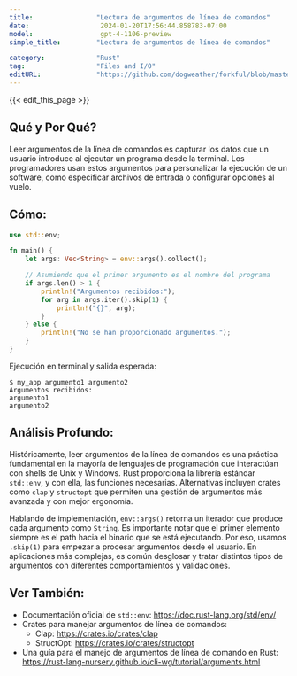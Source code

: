 ```yaml
---
title:                "Lectura de argumentos de línea de comandos"
date:                  2024-01-20T17:56:44.858783-07:00
model:                 gpt-4-1106-preview
simple_title:         "Lectura de argumentos de línea de comandos"

category:             "Rust"
tag:                  "Files and I/O"
editURL:              "https://github.com/dogweather/forkful/blob/master/content/es/rust/reading-command-line-arguments.md"
---
```


{{< edit_this_page >}}

## Qué y Por Qué?
Leer argumentos de la línea de comandos es capturar los datos que un usuario introduce al ejecutar un programa desde la terminal. Los programadores usan estos argumentos para personalizar la ejecución de un software, como especificar archivos de entrada o configurar opciones al vuelo.

## Cómo:
```Rust
use std::env;

fn main() {
    let args: Vec<String> = env::args().collect();

    // Asumiendo que el primer argumento es el nombre del programa
    if args.len() > 1 {
        println!("Argumentos recibidos:");
        for arg in args.iter().skip(1) {
            println!("{}", arg);
        }
    } else {
        println!("No se han proporcionado argumentos.");
    }
}
```

Ejecución en terminal y salida esperada:
```
$ my_app argumento1 argumento2
Argumentos recibidos:
argumento1
argumento2
```

## Análisis Profundo:
Históricamente, leer argumentos de la línea de comandos es una práctica fundamental en la mayoría de lenguajes de programación que interactúan con shells de Unix y Windows. Rust proporciona la librería estándar `std::env`, y con ella, las funciones necesarias. Alternativas incluyen crates como `clap` y `structopt` que permiten una gestión de argumentos más avanzada y con mejor ergonomía.

Hablando de implementación, `env::args()` retorna un iterador que produce cada argumento como `String`. Es importante notar que el primer elemento siempre es el path hacia el binario que se está ejecutando. Por eso, usamos `.skip(1)` para empezar a procesar argumentos desde el usuario. En aplicaciones más complejas, es común desglosar y tratar distintos tipos de argumentos con diferentes comportamientos y validaciones.

## Ver También:
- Documentación oficial de `std::env`: https://doc.rust-lang.org/std/env/
- Crates para manejar argumentos de línea de comandos:
  - Clap: https://crates.io/crates/clap
  - StructOpt: https://crates.io/crates/structopt
- Una guía para el manejo de argumentos de línea de comando en Rust: https://rust-lang-nursery.github.io/cli-wg/tutorial/arguments.html
